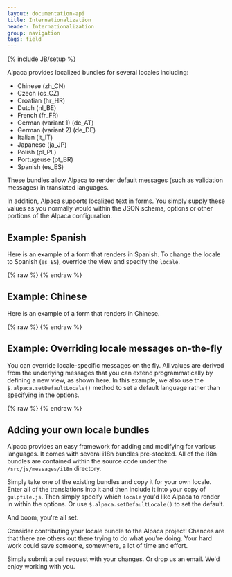 ```yaml
---
layout: documentation-api
title: Internationalization
header: Internationalization
group: navigation
tags: field
---
```

{% include JB/setup %}

Alpaca provides localized bundles for several locales including:

* Chinese (zh_CN)
* Czech (cs_CZ)
* Croatian (hr_HR)
* Dutch (nl_BE)
* French (fr_FR)
* German (variant 1) (de_AT)
* German (variant 2) (de_DE)
* Italian (it_IT)
* Japanese (ja_JP)
* Polish (pl_PL)
* Portugeuse (pt_BR)
* Spanish (es_ES)

These bundles allow Alpaca to render default messages (such as validation messages) in translated languages.

In addition, Alpaca supports localized text in forms.  You simply supply these values as you normally would
within the JSON schema, options or other portions of the Alpaca configuration.

## Example: Spanish

Here is an example of a form that renders in Spanish.  To change the locale to Spanish (<code>es_ES</code>),
override the view and specify the <code>locale</code>.

<div id="field1"> </div>
{% raw %}
<script type="text/javascript" id="field1-script">
$("#field1").alpaca({
    "schema": {
        "title": "Perfil de cliente",
        "description": "Perfil de cliente del helado de la alpaca",
        "type": "object",
        "properties": {
            "name": {
                "title": "Nombre completo",
                "type": "string"
            },
            "age": {
                "title": "Edad",
                "type": "number"
            },
            "icecream": {
                "title": "Helado preferido",
                "type": "string",
                "enum": ["Vanilla", "Chocolate", "Coffee", "Strawberry", "Mint"]
            },
            "address": {
                "title": "Direcci&#243;n de comienzo de la pista en disco",
                "type": "object",
                "properties": {
                    "street": {
                        "title": "Direcci&#243;n de calle",
                        "type": "array",
                        "items": {
                            "type": "string",
                            "maxLength": 30,
                            "minItems": 1,
                            "maxItems": 3
                        }
                    },
                    "city": {
                        "title": "Ciudad",
                        "type": "string"
                    },
                    "state": {
                        "title": "Estado",
                        "type": "string"
                    },
                    "zip": {
                        "title": "C&#243;digo postal",
                        "type": "string"
                    }
                }
            }
        }
    },
    "options": {
        "fields": {
            "icecream": {
                "optionLabels": [
                    "Vainilla",
                    "Chocolate",
                    "Cafe",
                    "Fresa",
                    "Menta"
                ]
            }
        }
    },
    "view": {
        "locale": "es_ES"
    }
});
</script>
{% endraw %}


## Example: Chinese

Here is an example of a form that renders in Chinese.

<div id="field2"> </div>
{% raw %}
<script type="text/javascript" id="field2-script">
$("#field2").alpaca({
    "schema": {
        "title": "&#29992;&#25143;&#20449;&#24687;",
        "description": "&#38463;&#32819;&#24085;&#20811;&#20892;&#22330;&#20912;&#28608;&#20940;&#24215;&#29992;&#25143;&#20449;&#24687;",
        "type": "object",
        "properties": {
            "name": {
                "title": "&#20840;&#21517;",
                "type": "string"
            },
            "age": {
                "title": "&#24180;&#40836;",
                "type": "number"
            },
            "icecream": {
                "title": "&#26368;&#21916;&#27426;&#30340;&#20912;&#28608;&#20940;",
                "type": "string",
                "enum": ["Vanilla", "Chocolate", "Coffee", "Strawberry", "Mint"]
            },
            "address": {
                "title": "&#23478;&#24237;&#20303;&#22336;",
                "type": "object",
                "properties": {
                    "street": {
                        "title": "&#34903;&#36947;",
                        "type": "array",
                        "items": {
                            "type": "string",
                            "maxLength": 30,
                            "minItems": 1,
                            "maxItems": 3
                        }
                    },
                    "city": {
                        "title": "&#22478;&#24066;",
                        "type": "string"
                    },
                    "state": {
                        "title": "&#24030;&#30465;",
                        "type": "string"
                    },
                    "zip": {
                        "title": "&#37038;&#32534;",
                        "type": "string"
                    }
                }
            }
        }
    },
    "options": {
        "fields": {
            "icecream": {
                "optionLabels": [
                    "&#39321;&#33609;",
                    "&#24039;&#20811;&#21147;",
                    "&#21654;&#21857;",
                    "&#33609;&#33683;",
                    "&#34180;&#33655;"
                ]
            }
        }
    },
    "view": {
        "locale": "zh_CN"
    }
});
</script>
{% endraw %}


## Example: Overriding locale messages on-the-fly

You can override locale-specific messages on the fly.  All values are derived from the underlying messages that you can
 extend programmatically by defining a new view, as shown here.  In this example, we also use the
 <code>$.alpaca.setDefaultLocale()</code> method to set a default language rather than specifying in the options.

<div id="field3"> </div>
{% raw %}
<script type="text/javascript" id="field3-script">
$.alpaca.setDefaultLocale("es_ES");
$("#field3").alpaca({
    "schema": {
        "type": "string",
        "title": "¿Como te llamas?",
        "maxLength": 10
    },
    "data": "Inígo Montoya",
    "view": {
        "messages": {
            "es_ES": {
                "stringValueTooLarge": "Mira, caballero, tu nombre es demasiado largo! (máximo es {0})"
            }
        }
    }
});
</script>
{% endraw %}


## Adding your own locale bundles

Alpaca provides an easy framework for adding and modifying for various languages.  It comes with several i18n bundles
pre-stocked.  All of the i18n bundles are contained within the source code under the
<code>/src/js/messages/i18n</code> directory.

Simply take one of the existing bundles and copy it for your own locale.  Enter all of the translations into it and then
include it into your copy of <code>gulpfile.js</code>.  Then simply specify which <code>locale</code> you'd like Alpaca
to render in within the options.  Or use <code>$.alpaca.setDefaultLocale()</code> to set the default.

And boom, you're all set.

Consider contributing your locale bundle to the Alpaca project!  Chances are that there are others out there trying to
do what you're doing. Your hard work could save someone, somewhere, a lot of time and effort.

Simply submit a pull request with your changes.  Or drop us an email.  We'd enjoy working with you.

